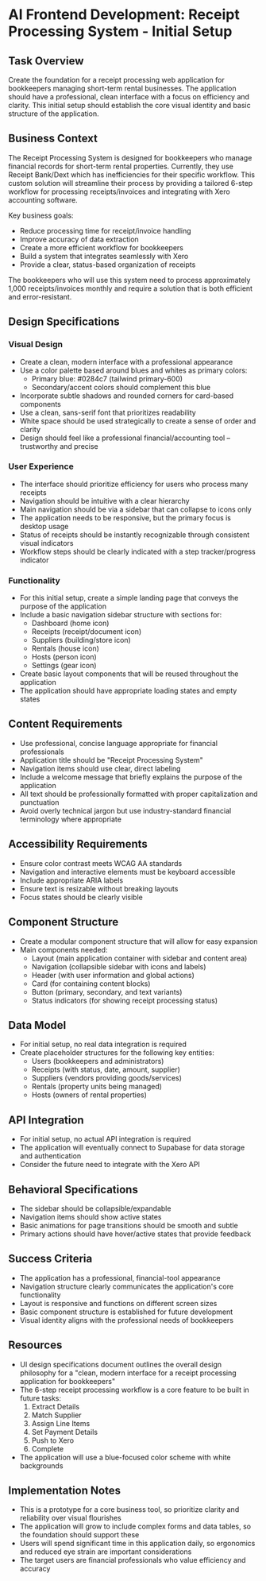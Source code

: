 # AI Frontend Development: Receipt Processing System - Initial Setup

## Task Overview
Create the foundation for a receipt processing web application for bookkeepers managing short-term rental businesses. The application should have a professional, clean interface with a focus on efficiency and clarity. This initial setup should establish the core visual identity and basic structure of the application.

## Business Context
The Receipt Processing System is designed for bookkeepers who manage financial records for short-term rental properties. Currently, they use Receipt Bank/Dext which has inefficiencies for their specific workflow. This custom solution will streamline their process by providing a tailored 6-step workflow for processing receipts/invoices and integrating with Xero accounting software.

Key business goals:
* Reduce processing time for receipt/invoice handling
* Improve accuracy of data extraction
* Create a more efficient workflow for bookkeepers
* Build a system that integrates seamlessly with Xero
* Provide a clear, status-based organization of receipts

The bookkeepers who will use this system need to process approximately 1,000 receipts/invoices monthly and require a solution that is both efficient and error-resistant.

## Design Specifications

### Visual Design
* Create a clean, modern interface with a professional appearance
* Use a color palette based around blues and whites as primary colors:
  * Primary blue: #0284c7 (tailwind primary-600)
  * Secondary/accent colors should complement this blue
* Incorporate subtle shadows and rounded corners for card-based components
* Use a clean, sans-serif font that prioritizes readability
* White space should be used strategically to create a sense of order and clarity
* Design should feel like a professional financial/accounting tool – trustworthy and precise

### User Experience
* The interface should prioritize efficiency for users who process many receipts
* Navigation should be intuitive with a clear hierarchy
* Main navigation should be via a sidebar that can collapse to icons only
* The application needs to be responsive, but the primary focus is desktop usage
* Status of receipts should be instantly recognizable through consistent visual indicators
* Workflow steps should be clearly indicated with a step tracker/progress indicator

### Functionality
* For this initial setup, create a simple landing page that conveys the purpose of the application
* Include a basic navigation sidebar structure with sections for:
  * Dashboard (home icon)
  * Receipts (receipt/document icon)
  * Suppliers (building/store icon)
  * Rentals (house icon)
  * Hosts (person icon)
  * Settings (gear icon)
* Create basic layout components that will be reused throughout the application
* The application should have appropriate loading states and empty states

## Content Requirements
* Use professional, concise language appropriate for financial professionals
* Application title should be "Receipt Processing System"
* Navigation items should use clear, direct labeling
* Include a welcome message that briefly explains the purpose of the application
* All text should be professionally formatted with proper capitalization and punctuation
* Avoid overly technical jargon but use industry-standard financial terminology where appropriate

## Accessibility Requirements
* Ensure color contrast meets WCAG AA standards
* Navigation and interactive elements must be keyboard accessible
* Include appropriate ARIA labels
* Ensure text is resizable without breaking layouts
* Focus states should be clearly visible

## Component Structure
* Create a modular component structure that will allow for easy expansion
* Main components needed:
  * Layout (main application container with sidebar and content area)
  * Navigation (collapsible sidebar with icons and labels)
  * Header (with user information and global actions)
  * Card (for containing content blocks)
  * Button (primary, secondary, and text variants)
  * Status indicators (for showing receipt processing status)

## Data Model
* For initial setup, no real data integration is required
* Create placeholder structures for the following key entities:
  * Users (bookkeepers and administrators)
  * Receipts (with status, date, amount, supplier)
  * Suppliers (vendors providing goods/services)
  * Rentals (property units being managed)
  * Hosts (owners of rental properties)

## API Integration
* For initial setup, no actual API integration is required
* The application will eventually connect to Supabase for data storage and authentication
* Consider the future need to integrate with the Xero API

## Behavioral Specifications
* The sidebar should be collapsible/expandable
* Navigation items should show active states
* Basic animations for page transitions should be smooth and subtle
* Primary actions should have hover/active states that provide feedback

## Success Criteria
* The application has a professional, financial-tool appearance
* Navigation structure clearly communicates the application's core functionality
* Layout is responsive and functions on different screen sizes
* Basic component structure is established for future development
* Visual identity aligns with the professional needs of bookkeepers

## Resources
* UI design specifications document outlines the overall design philosophy for a "clean, modern interface for a receipt processing application for bookkeepers"
* The 6-step receipt processing workflow is a core feature to be built in future tasks:
  1. Extract Details
  2. Match Supplier
  3. Assign Line Items
  4. Set Payment Details
  5. Push to Xero
  6. Complete
* The application will use a blue-focused color scheme with white backgrounds

## Implementation Notes
* This is a prototype for a core business tool, so prioritize clarity and reliability over visual flourishes
* The application will grow to include complex forms and data tables, so the foundation should support these
* Users will spend significant time in this application daily, so ergonomics and reduced eye strain are important considerations
* The target users are financial professionals who value efficiency and accuracy


